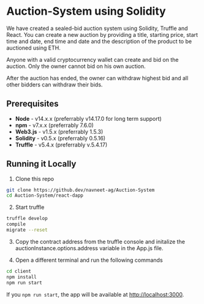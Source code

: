 # Auction-System using Solidity

We have created a sealed-bid auction system using Solidity, Truffle and React. You can create a new auction by providing a title, starting price, start time and date, end time and date and the description of the product to be auctioned using ETH. 

Anyone with a valid cryptocurrency wallet can create and bid on the auction. Only the owner cannot bid on his own auction.

After the auction has ended, the owner can withdraw highest bid and all other bidders can withdraw their bids.

## Prerequisites

* **Node** - v14.x.x (preferrably v14.17.0 for long term support)
* **npm** - v7.x.x (preferrably 7.6.0)
* **Web3.js** - v1.5.x (preferrably 1.5.3)
* **Solidity** - v0.5.x (preferrably 0.5.16)
* **Truffle** - v5.4.x (preferrably v.5.4.17)

## Running it Locally

1. Clone this repo

```bash
git clone https://github.dev/navneet-ag/Auction-System
cd Auction-System/react-dapp
```

2. Start truffle 
```bash
truffle develop
compile
migrate --reset
```
3. Copy the contract address from the truffle console and initalize the auctionInstance.options.address variable in the App.js file.

4. Open a different terminal and run the following commands
```bash
cd client
npm install
npm run start
```

If you `npm run start`, the app will be available at <http://localhost:3000>.
